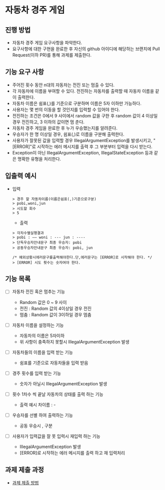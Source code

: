 # 자동차 경주 게임
## 진행 방법
* 자동차 경주 게임 요구사항을 파악한다.
* 요구사항에 대한 구현을 완료한 후 자신의 github 아이디에 해당하는 브랜치에 Pull Request(이하 PR)를 통해 과제를 제출한다.



## 기능 요구 사항
  * 주어진 횟수 동안 n대의 자동차는 전진 또는 멈출 수 있다.
  * 각 자동차에 이름을 부여할 수 있다. 전진하는 자동차를 출력할 때 자동차 이름을 같이 출력한다.
  * 자동차 이름은 쉼표(,)를 기준으로 구분하며 이름은 5자 이하만 가능하다.
  * 사용자는 몇 번의 이동을 할 것인지를 입력할 수 있어야 한다.
  * 전진하는 조건은 0에서 9 사이에서 random 값을 구한 후 random 값이 4 이상일 경우 전진하고, 3 이하의 값이면 멈
    춘다.
  * 자동차 경주 게임을 완료한 후 누가 우승했는지를 알려준다.
  * 우승자가 한 명 이상일 경우, 쉼표(,)로 이름을 구분해 출력한다.
  * 사용자가 잘못된 값을 입력할 경우 IllegalArgumentException를 발생시키고, "[ERROR]"로 시작하는 에러 메시지를
    출력 후 그 부분부터 입력을 다시 받는다.
  * Exception이 아닌 IllegalArgumentException, IllegalStateException 등과 같은 명확한 유형을 처리한다.

## 입출력 예시 
* 입력
    ```text
    > 경주 할 자동차이름(이름은쉼표(,)기준으로구분) 
    > pobi,woni,jun
    > 시도할 회수
    > 5 
    ```
  
  * 출력 
  ```text
  > 각차수별실행결과
  > pobi : —— woni : --- jun : ----
  > 단독우승자안내문구 최종 우승자: pobi
  > 공동우승자안내문구 최종 우승자: pobi, jun
  
  /* 예외상황시에러문구를출력해야한다.단,에러문구는 [ERROR]로 시작해야 한다. */
  > [ERROR] 시도 횟수는 숫자여야 한다.
   ```
## 기능 목록

- [ ] 자동차 전진 혹은 멈추는 기능 
    * Random 값은 0 ~ 9 사이
    * 전진 : Random 값의 4이상일 경우 전진
    * 멈춤 : Random 값이 3이하일 경우 멈춤 
  
- [ ] 자동차 이름을 설정하는 기능 
    * 자동차의 이름은 5자이하
    * 위 사항이 충족하지 못할시 IllegalArgumentException 발생
  
- [ ] 자동차들의 이름을 입력 받는 기능 
    * 쉼표를 기준으로 자동차들을 입력 받음 

- [ ] 경주 횟수를 입력 받는 기능
    * 숫자가 아닐시 IllegalArgumentException 발생

- [ ] 횟수 1차수 씩 끝날 자동차의 상태를 출력 하는 기능 
    * 출력 예시 차이름 : -
  
- [ ] 우승자를 선별 하여 출력하는 기능
  * 공동 우승시 , 구분 

- [ ] 사용자가 입력값을 잘 못 입력시 재입력 하는 기능 
  - IllegalArgumentException 발생
  - [ERROR]로 시작하는 에러 메시지를 출력 하고 재 입력처리
  
  
## 과제 제출 과정
* [과제 제출 방법](https://github.com/next-step/nextstep-docs/tree/master/precourse)

